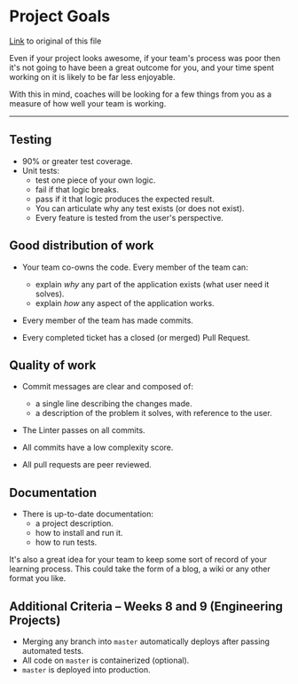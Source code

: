 Project Goals
=============

[Link](https://github.com/makersacademy/course/blob/master/final_projects/project_criteria.md) to original of this file

Even if your project looks awesome, if your team's process was poor then it's not going to have been a great outcome for you, and your time spent working on it is likely to be far less enjoyable.

With this in mind, coaches will be looking for a few things from you as a measure of how well your team is working.

------

## Testing

- 90% or greater test coverage.
- Unit tests:
  - test one piece of your own logic.
  - fail if that logic breaks.
  - pass if it that logic produces the expected result.
  - You can articulate why any test exists (or does not exist).
  - Every feature is tested from the user's perspective.


## Good distribution of work

- Your team co-owns the code. Every member of the team can:
  - explain _why_ any part of the application exists (what user need it solves).
  - explain _how_ any aspect of the application works.

- Every member of the team has made commits.
- Every completed ticket has a closed (or merged) Pull Request.


## Quality of work

- Commit messages are clear and composed of:
  - a single line describing the changes made.
  - a description of the problem it solves, with reference to the user.

- The Linter passes on all commits.
- All commits have a low complexity score.
- All pull requests are peer reviewed.


## Documentation

- There is up-to-date documentation:
  - a project description.
  - how to install and run it.
  - how to run tests.

It's also a great idea for your team to keep some sort of record of your learning process. This could take the form of a blog, a wiki or any other format you like.


## Additional Criteria – Weeks 8 and 9 (Engineering Projects)

- Merging any branch into `master` automatically deploys after passing automated tests.
- All code on `master` is containerized (optional).
- `master` is deployed into production.
